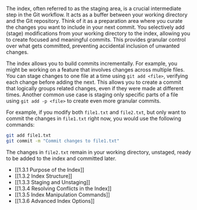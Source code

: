 The index, often referred to as the staging area, is a crucial intermediate step in the Git workflow. It acts as a buffer between your working directory and the Git repository. Think of it as a preparation area where you curate the changes you want to include in your next commit. You selectively add (stage) modifications from your working directory to the index, allowing you to create focused and meaningful commits. This provides granular control over what gets committed, preventing accidental inclusion of unwanted changes.

The index allows you to build commits incrementally. For example, you might be working on a feature that involves changes across multiple files. You can stage changes to one file at a time using `git add <file>`, verifying each change before adding the next. This allows you to create a commit that logically groups related changes, even if they were made at different times. Another common use case is staging only specific parts of a file using `git add -p <file>` to create even more granular commits.

For example, if you modify both `file1.txt` and `file2.txt`, but only want to commit the changes in `file1.txt` right now, you would use the following commands:

```bash
git add file1.txt
git commit -m "Commit changes to file1.txt"
```

The changes in `file2.txt` remain in your working directory, unstaged, ready to be added to the index and committed later.

- [[1.3.1 Purpose of the Index]]
- [[1.3.2 Index Structure]]
- [[1.3.3 Staging and Unstaging]]
- [[1.3.4 Resolving Conflicts in the Index]]
- [[1.3.5 Index Manipulation Commands]]
- [[1.3.6 Advanced Index Options]]